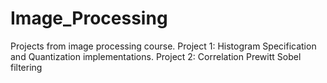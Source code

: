 # Image_Processing
Projects from image processing course.
Project 1: Histogram Specification and Quantization implementations.
Project 2: Correlation Prewitt Sobel filtering
